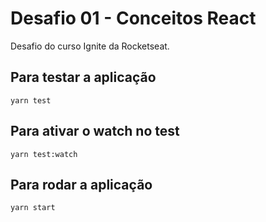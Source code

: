 # Desafio 01 - Conceitos React

Desafio do curso Ignite da Rocketseat.

## Para testar a aplicação

```
yarn test
```

## Para ativar o watch no test

```
yarn test:watch
```

## Para rodar a aplicação

```
yarn start
```

